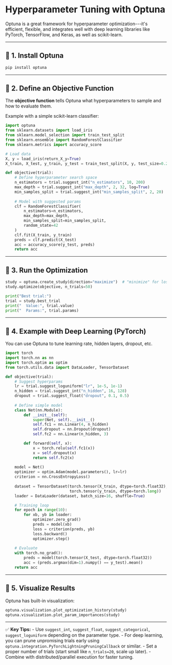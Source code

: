 # Hyperparameter Tuning with Optuna

Optuna is a great framework for hyperparameter optimization---it's
efficient, flexible, and integrates well with deep learning libraries
like PyTorch, TensorFlow, and Keras, as well as scikit-learn.

------------------------------------------------------------------------

## 🔹 1. Install Optuna

``` bash
pip install optuna
```

------------------------------------------------------------------------

## 🔹 2. Define an Objective Function

The **objective function** tells Optuna what hyperparameters to sample
and how to evaluate them.

Example with a simple scikit-learn classifier:

``` python
import optuna
from sklearn.datasets import load_iris
from sklearn.model_selection import train_test_split
from sklearn.ensemble import RandomForestClassifier
from sklearn.metrics import accuracy_score

# Load data
X, y = load_iris(return_X_y=True)
X_train, X_test, y_train, y_test = train_test_split(X, y, test_size=0.2, random_state=42)

def objective(trial):
    # Define hyperparameter search space
    n_estimators = trial.suggest_int("n_estimators", 10, 200)
    max_depth = trial.suggest_int("max_depth", 2, 32, log=True)
    min_samples_split = trial.suggest_int("min_samples_split", 2, 20)
    
    # Model with suggested params
    clf = RandomForestClassifier(
        n_estimators=n_estimators,
        max_depth=max_depth,
        min_samples_split=min_samples_split,
        random_state=42
    )
    clf.fit(X_train, y_train)
    preds = clf.predict(X_test)
    acc = accuracy_score(y_test, preds)
    return acc
```

------------------------------------------------------------------------

## 🔹 3. Run the Optimization

``` python
study = optuna.create_study(direction="maximize")  # "minimize" for loss
study.optimize(objective, n_trials=50)

print("Best trial:")
trial = study.best_trial
print("  Value:", trial.value)
print("  Params:", trial.params)
```

------------------------------------------------------------------------

## 🔹 4. Example with Deep Learning (PyTorch)

You can use Optuna to tune learning rate, hidden layers, dropout, etc.

``` python
import torch
import torch.nn as nn
import torch.optim as optim
from torch.utils.data import DataLoader, TensorDataset

def objective(trial):
    # Suggest hyperparams
    lr = trial.suggest_loguniform("lr", 1e-5, 1e-1)
    n_hidden = trial.suggest_int("n_hidden", 16, 128)
    dropout = trial.suggest_float("dropout", 0.1, 0.5)
    
    # Define simple model
    class Net(nn.Module):
        def __init__(self):
            super(Net, self).__init__()
            self.fc1 = nn.Linear(4, n_hidden)
            self.dropout = nn.Dropout(dropout)
            self.fc2 = nn.Linear(n_hidden, 3)

        def forward(self, x):
            x = torch.relu(self.fc1(x))
            x = self.dropout(x)
            return self.fc2(x)
    
    model = Net()
    optimizer = optim.Adam(model.parameters(), lr=lr)
    criterion = nn.CrossEntropyLoss()
    
    dataset = TensorDataset(torch.tensor(X_train, dtype=torch.float32),
                            torch.tensor(y_train, dtype=torch.long))
    loader = DataLoader(dataset, batch_size=16, shuffle=True)

    # Training loop
    for epoch in range(10):
        for xb, yb in loader:
            optimizer.zero_grad()
            preds = model(xb)
            loss = criterion(preds, yb)
            loss.backward()
            optimizer.step()
    
    # Evaluate
    with torch.no_grad():
        preds = model(torch.tensor(X_test, dtype=torch.float32))
        acc = (preds.argmax(dim=1).numpy() == y_test).mean()
    return acc
```

------------------------------------------------------------------------

## 🔹 5. Visualize Results

Optuna has built-in visualization:

``` python
optuna.visualization.plot_optimization_history(study)
optuna.visualization.plot_param_importances(study)
```

------------------------------------------------------------------------

✅ **Key Tips:** - Use `suggest_int`, `suggest_float`,
`suggest_categorical`, `suggest_loguniform` depending on the parameter
type. - For deep learning, you can prune unpromising trials early using
`optuna.integration.PyTorchLightningPruningCallback` or similar. - Set a
proper number of trials (start small like `n_trials=20`, scale up
later). - Combine with distributed/parallel execution for faster tuning.
